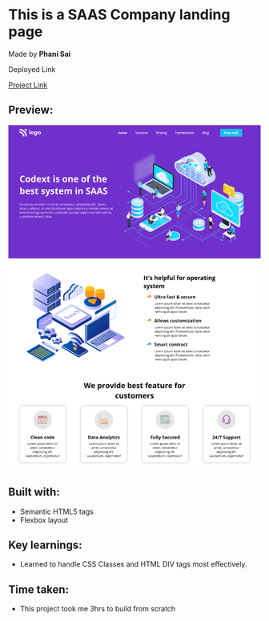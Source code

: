 # This is a SAAS Company landing page

Made by **Phani Sai**

Deployed Link

[Project Link](phani-sai-project-13.netlify.app)

## Preview:

![Desktop view](./Desktop.png)

## Built with:

- Semantic HTML5 tags
- Flexbox layout

## Key learnings:

- Learned to handle CSS Classes and HTML DIV tags most effectively.

## Time taken:

- This project took me 3hrs to build from scratch
